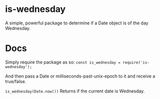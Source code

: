 # is-wednesday
A simple, powerful package to determine if a Date object is of the day Wednesday.

# Docs
Simply require the package as so:
`const is_wednesday = require('is-wednesday');`

And then pass a Date or milliseconds-past-unix-epoch to it and receive a true/false.

`is_wednesday(Date.now())` Returns if the current date is Wednesday.
